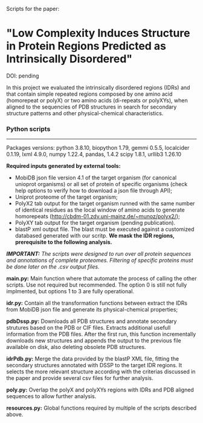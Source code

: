 Scripts for the paper:
# "Low Complexity Induces Structure in Protein Regions Predicted as Intrinsically Disordered"

DOI: pending

In this project we evaluated the intrinsically disordered regions (IDRs) and that contain simple repeated regions composed by one amino acid (homorepeat or polyX) or two amino acids (di-repeats or polyXYs), when aligned to the sequencies of PDB structures in search for secondary structure patterns and other physical-chemical characteristics.

### Python scripts
-----

Packages versions: python 3.8.10, biopython 1.79, gemmi 0.5.5, localcider 0.1.19, lxml 4.9.0, numpy 1.22.4, pandas, 1.4.2 scipy 1.8.1, urllib3 1.26.10

**Required inputs generated by external tools:**
* MobiDB json file version 4.1 of the target organism (for canonical unioprot organisms) or all set of protein of specific organisms (check help options to verify how to download a json file through API);
* Uniprot proteome of the target organism;
* PolyX2 tab output for the target organism runned with the same number of identical residues as the local window of amino acids to generate homorepeats (http://cbdm-01.zdv.uni-mainz.de/~munoz/polyx2/);
* PolyXY tab output for the target organism (pending publication).
* blastP xml output file. The blast must be executed against a customized databased generated with our scritp. **We mask the IDR regions, prerequisite to the following analysis.**


_**IMPORTANT:** The scripts were designed to run over all protein sequences and annotations of complete proteomes. Filtering of specific proteins must be done later on the .csv output files._

**main.py:** Main function where that automate the process of calling the other scripts. Use not required but recommended. The option 0 is still not fully implmented, but options 1 to 3 are fully operational.

**idr.py:** Contain all the transformation functions between extract the IDRs from MobiDB json file and generate its physical-chemical properties;

**pdbDssp.py:** Downloads all PDB structures and annotate secondary strutures based on the PDB or CIF files. Extracts additional usefull information from the PDB files. After the first run, this function incrementally downloads new structures and appends the output to the previous file available on disk, also deleting obsolete PDB structures.

**idrPdb.py:** Merge the data provided by the blastP XML file, fitting the secondary structures annotated with DSSP to the target IDR regions. It selects the more relevant structure according with the criterias discussed in the paper and provide several csv files for further analysis.

**poly.py:** Overlap the polyX and polyXYs regions with IDRs and PDB aligned sequences to allow further analysis.

**resources.py:** Global functions required by multiple of the scripts described above.
